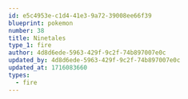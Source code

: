 ```yaml
---
id: e5c4953e-c1d4-41e3-9a72-39008ee66f39
blueprint: pokemon
number: 38
title: Ninetales
type_1: fire
author: 4d8d6ede-5963-429f-9c2f-74b897007e0c
updated_by: 4d8d6ede-5963-429f-9c2f-74b897007e0c
updated_at: 1716083660
types:
  - fire
---
```

